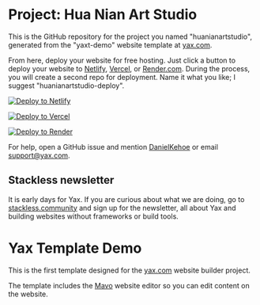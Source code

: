 # Project: Hua Nian Art Studio

This is the GitHub repository for the project you named "huanianartstudio", generated from the "yaxt-demo" website template at [yax.com](https://yax.com).

From here, deploy your website for free hosting. Just click a button to deploy your website to [Netlify](https://www.netlify.com/), [Vercel](https://vercel.com/), or [Render.com](https://render.com/). During the process, you will create a second repo for deployment. Name it what you like; I suggest "huanianartstudio-deploy".

[![Deploy to Netlify](https://www.netlify.com/img/deploy/button.svg)](https://app.netlify.com/start/deploy?repository=https://github.com/nianart/huanianartstudio)

[![Deploy to Vercel](https://vercel.com/button)](https://vercel.com/import/project?template=https://github.com/nianart/huanianartstudio)

[![Deploy to Render](https://render.com/images/deploy-to-render-button.svg)](https://render.com/deploy)

For help, open a GitHub issue and mention [DanielKehoe](https://github.com/DanielKehoe) or email [support@yax.com](mailto:support@yax.com?subject=[GitHub]%20huanianartstudio).

## Stackless newsletter

It is early days for Yax. If you are curious about what we are doing, go to [stackless.community](https://stackless.community/) and sign up for the newsletter, all about Yax and building websites without frameworks or build tools.



# Yax Template Demo

This is the first template designed for the [yax.com](https://yax.com/) website builder project.

The template includes the [Mavo](https://mavo.io/) website editor so you can edit content on the website.
